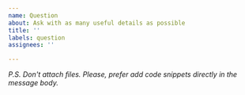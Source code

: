 ```yaml
---
name: Question
about: Ask with as many useful details as possible
title: ''
labels: question
assignees: ''

---
```


*P.S. Don't attach files. Please, prefer add code snippets directly in the message body.*
